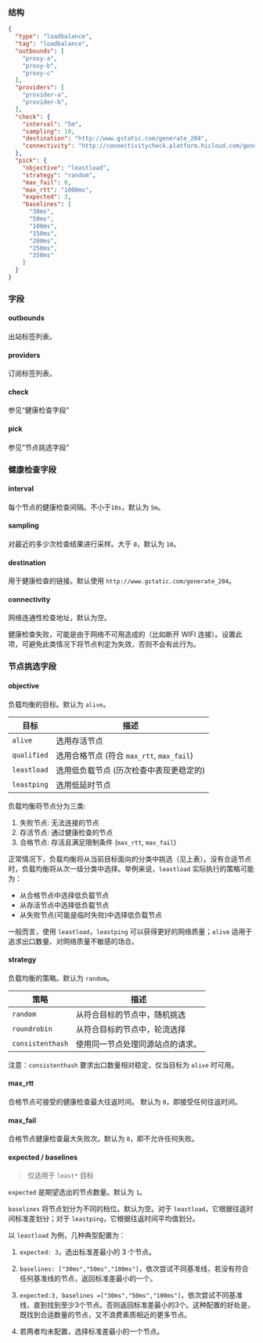 ### 结构

```json
{
  "type": "loadbalance",
  "tag": "loadbalance",
  "outbounds": [
    "proxy-a",
    "proxy-b",
    "proxy-c"
  ],
  "providers": [
    "provider-a",
    "provider-b",
  ],
  "check": {
    "interval": "5m",
    "sampling": 10,
    "destination": "http://www.gstatic.com/generate_204",
    "connectivity": "http://connectivitycheck.platform.hicloud.com/generate_204"
  },
  "pick": {
    "objective": "leastload",
    "strategy": "random",
    "max_fail": 0,
    "max_rtt": "1000ms",
    "expected": 3,
    "baselines": [
      "30ms",
      "50ms",
      "100ms",
      "150ms",
      "200ms",
      "250ms",
      "350ms"
    ]
  }
}
```

### 字段

#### outbounds

出站标签列表。

#### providers

订阅标签列表。

#### check

参见“健康检查字段”

#### pick

参见“节点挑选字段”

### 健康检查字段

#### interval

每个节点的健康检查间隔。不小于`10s`，默认为 `5m`。

#### sampling

对最近的多少次检查结果进行采样。大于 `0`，默认为 `10`。

#### destination

用于健康检查的链接。默认使用 `http://www.gstatic.com/generate_204`。

#### connectivity

网络连通性检查地址，默认为空。

健康检查失败，可能是由于网络不可用造成的（比如断开 WIFI 连接）。设置此项，可避免此类情况下将节点判定为失效，否则不会有此行为。

### 节点挑选字段

#### objective

负载均衡的目标。默认为 `alive`。

| 目标        | 描述                                      |
| ----------- | ----------------------------------------- |
| `alive`     | 选用存活节点                              |
| `qualified` | 选用合格节点 (符合 `max_rtt`, `max_fail`) |
| `leastload` | 选用低负载节点 (历次检查中表现更稳定的)   |
| `leastping` | 选用低延时节点                            |

负载均衡将节点分为三类:

1. 失败节点: 无法连接的节点
2. 存活节点: 通过健康检查的节点
3. 合格节点: 存活且满足限制条件 (`max_rtt`, `max_fail`)

正常情况下，负载均衡将从当前目标面向的分类中挑选（见上表）。没有合适节点时，负载均衡将从次一级分类中选择。举例来说，`leastload` 实际执行的策略可能为：

- 从合格节点中选择低负载节点
- 从存活节点中选择低负载节点
- 从失败节点(可能是临时失败)中选择低负载节点

一般而言，使用 `leastload`，`leastping` 可以获得更好的网络质量；`alive` 适用于追求出口数量、对网络质量不敏感的场合。

#### strategy

负载均衡的策略。默认为 `random`。

| 策略             | 描述                             |
| ---------------- | -------------------------------- |
| `random`         | 从符合目标的节点中，随机挑选     |
| `roundrobin`     | 从符合目标的节点中，轮流选择     |
| `consistenthash` | 使用同一节点处理同源站点的请求。 |

注意：`consistenthash` 要求出口数量相对稳定，仅当目标为 `alive` 时可用。

#### max_rtt

合格节点可接受的健康检查最大往返时间。 默认为 `0`，即接受任何往返时间。

#### max_fail

合格节点健康检查最大失败次。默认为 `0`，即不允许任何失败。

#### expected / baselines

> 仅适用于 `least*` 目标

`expected` 是期望选出的节点数量。默认为 `1`。

`baselines` 将节点划分为不同的档位。默认为空。对于 `leastload`，它根据往返时间标准差划分；对于 `leastping`，它根据往返时间平均值划分。

以 `leastload` 为例，几种典型配置为：

1. `expected: 3`，选出标准差最小的 3 个节点。

1. `baselines: ["30ms","50ms","100ms"]`，依次尝试不同基准线，若没有符合任何基准线的节点，返回标准差最小的一个。

1. `expected:3, baselines =["30ms","50ms","100ms"]`，依次尝试不同基准线，直到找到至少3个节点。否则返回标准差最小的3个。这种配置的好处是，既找到合适数量的节点，又不浪费素质相近的更多节点。

1. 若两者均未配置，选择标准差最小的一个节点。